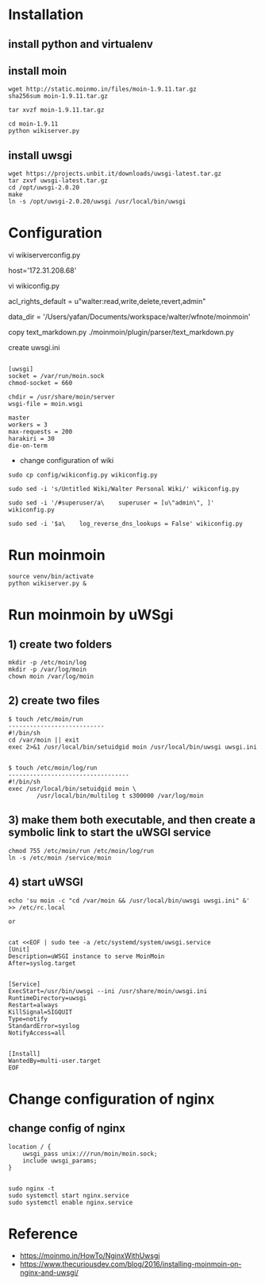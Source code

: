 # Installation


## install python and virtualenv



## install moin
```
wget http://static.moinmo.in/files/moin-1.9.11.tar.gz
sha256sum moin-1.9.11.tar.gz

tar xvzf moin-1.9.11.tar.gz

cd moin-1.9.11
python wikiserver.py
```
## install uwsgi

```
wget https://projects.unbit.it/downloads/uwsgi-latest.tar.gz
tar zxvf uwsgi-latest.tar.gz
cd /opt/uwsgi-2.0.20
make
ln -s /opt/uwsgi-2.0.20/uwsgi /usr/local/bin/uwsgi
```

# Configuration




vi wikiserverconfig.py

host='172.31.208.68'


vi wikiconfig.py


acl_rights_default = u"walter:read,write,delete,revert,admin"

data_dir = '/Users/yafan/Documents/workspace/walter/wfnote/moinmoin'

copy text_markdown.py ./moinmoin/plugin/parser/text_markdown.py

create uwsgi.ini

```

[uwsgi]
socket = /var/run/moin.sock
chmod-socket = 660

chdir = /usr/share/moin/server
wsgi-file = moin.wsgi

master
workers = 3
max-requests = 200
harakiri = 30
die-on-term
```

* change configuration of wiki

```
sudo cp config/wikiconfig.py wikiconfig.py

sudo sed -i 's/Untitled Wiki/Walter Personal Wiki/' wikiconfig.py

sudo sed -i '/#superuser/a\    superuser = [u\"admin\", ]' wikiconfig.py

sudo sed -i '$a\    log_reverse_dns_lookups = False' wikiconfig.py
```

# Run moinmoin

```
source venv/bin/activate
python wikiserver.py &
```

# Run moinmoin by uWSgi
## 1) create two folders 

```
mkdir -p /etc/moin/log
mkdir -p /var/log/moin
chown moin /var/log/moin
```


## 2) create two files

```
$ touch /etc/moin/run
---------------------------
#!/bin/sh
cd /var/moin || exit
exec 2>&1 /usr/local/bin/setuidgid moin /usr/local/bin/uwsgi uwsgi.ini


$ touch /etc/moin/log/run
----------------------------------
#!/bin/sh
exec /usr/local/bin/setuidgid moin \
        /usr/local/bin/multilog t s300000 /var/log/moin
```

## 3) make them both executable, and then create a symbolic link to start the uWSGI service

```
chmod 755 /etc/moin/run /etc/moin/log/run
ln -s /etc/moin /service/moin
```

## 4) start uWSGI

```
echo 'su moin -c "cd /var/moin && /usr/local/bin/uwsgi uwsgi.ini" &' >> /etc/rc.local

or


cat <<EOF | sudo tee -a /etc/systemd/system/uwsgi.service
[Unit]
Description=uWSGI instance to serve MoinMoin
After=syslog.target


[Service]
ExecStart=/usr/bin/uwsgi --ini /usr/share/moin/uwsgi.ini
RuntimeDirectory=uwsgi
Restart=always
KillSignal=SIGQUIT
Type=notify
StandardError=syslog
NotifyAccess=all


[Install]
WantedBy=multi-user.target
EOF

```



# Change configuration of nginx

## change config of nginx

```
location / {
    uwsgi_pass unix:///run/moin/moin.sock;
    include uwsgi_params;
}


sudo nginx -t
sudo systemctl start nginx.service
sudo systemctl enable nginx.service
```


# Reference
* https://moinmo.in/HowTo/NginxWithUwsgi
* https://www.thecuriousdev.com/blog/2016/installing-moinmoin-on-nginx-and-uwsgi/